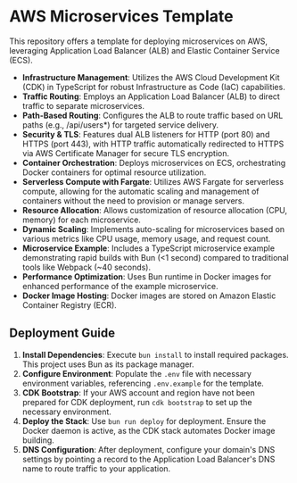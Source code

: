 # AWS Microservices Template

This repository offers a template for deploying microservices on AWS, leveraging Application Load Balancer (ALB) and Elastic Container Service (ECS).

- **Infrastructure Management**: Utilizes the AWS Cloud Development Kit (CDK) in TypeScript for robust Infrastructure as Code (IaC) capabilities.
- **Traffic Routing**: Employs an Application Load Balancer (ALB) to direct traffic to separate microservices.
- **Path-Based Routing**: Configures the ALB to route traffic based on URL paths (e.g., /api/users\*) for targeted service delivery.
- **Security & TLS**: Features dual ALB listeners for HTTP (port 80) and HTTPS (port 443), with HTTP traffic automatically redirected to HTTPS via AWS Certificate Manager for secure TLS encryption.
- **Container Orchestration**: Deploys microservices on ECS, orchestrating Docker containers for optimal resource utilization.
- **Serverless Compute with Fargate**: Utilizes AWS Fargate for serverless compute, allowing for the automatic scaling and management of containers without the need to provision or manage servers.
- **Resource Allocation**: Allows customization of resource allocation (CPU, memory) for each microservice.
- **Dynamic Scaling**: Implements auto-scaling for microservices based on various metrics like CPU usage, memory usage, and request count.
- **Microservice Example**: Includes a TypeScript microservice example demonstrating rapid builds with Bun (<1 second) compared to traditional tools like Webpack (~40 seconds).
- **Performance Optimization**: Uses Bun runtime in Docker images for enhanced performance of the example microservice.
- **Docker Image Hosting**: Docker images are stored on Amazon Elastic Container Registry (ECR).

## Deployment Guide

1. **Install Dependencies**: Execute `bun install` to install required packages. This project uses Bun as its package manager.
2. **Configure Environment**: Populate the `.env` file with necessary environment variables, referencing `.env.example` for the template.
3. **CDK Bootstrap**: If your AWS account and region have not been prepared for CDK deployment, run `cdk bootstrap` to set up the necessary environment.
4. **Deploy the Stack**: Use `bun run deploy` for deployment. Ensure the Docker daemon is active, as the CDK stack automates Docker image building.
5. **DNS Configuration**: After deployment, configure your domain's DNS settings by pointing a record to the Application Load Balancer's DNS name to route traffic to your application.

